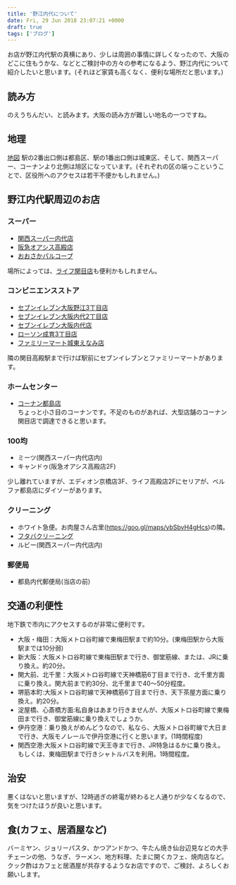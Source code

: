 ```yaml
---
title: '野江内代について'
date: Fri, 29 Jun 2018 23:07:21 +0000
draft: true
tags: ['ブログ']
---
```


お店が野江内代駅の真横にあり、少しは周囲の事情に詳しくなったので、大阪のどこに住もうかな、などとご検討中の方々の参考になるよう、野江内代について紹介したいと思います。(それほど家賃も高くなく、便利な場所だと思います。)

読み方
---

のえうちんだい、と読みます。大阪の読み方が難しい地名の一つですね。

地理
--

[地図](https://goo.gl/maps/kk2y87KJxt72) 駅の2番出口側は都島区、駅の1番出口側は城東区、そして、関西スーパー、コーナンより北側は旭区になっています。(それぞれの区の端っこということで、区役所へのアクセスは若干不便かもしれません。)

野江内代駅周辺のお店
----------

### スーパー

*   [関西スーパー内代店](https://goo.gl/maps/CT2YoBH87h82)
*   [阪急オアシス高殿店](https://goo.gl/maps/jEbhW9pAKv42)
*   [おおさかパルコープ](https://goo.gl/maps/tRkLX5JX1tk)

場所によっては、[ライフ関目店](https://goo.gl/maps/AK2shWr18Xn)も便利かもしれません。

### コンビニエンスストア

*   [セブンイレブン大阪野江3丁目店](https://goo.gl/maps/gSnMTrZgWYF2)
*   [セブンイレブン大阪内代2丁目店](https://goo.gl/maps/8veJVnQKdTD2)
*   [セブンイレブン大阪内代店](https://goo.gl/maps/BKTqDSTVrpA2)
*   [ローソン成育3丁目店](https://goo.gl/maps/kBPZ2n2QsYR2)
*   [ファミリーマート城東えなみ店](https://goo.gl/maps/pyFmJiMyiWS2)

隣の関目高殿駅まで行けば駅前にセブンイレブンとファミリーマートがあります。

### ホームセンター

*   [コーナン都島店](https://goo.gl/maps/YBfunnv16zn)  
    ちょっと小さ目のコーナンです。不足のものがあれば、大型店舗のコーナン関目店で調達できると思います。

### 100均

*   ミーツ(関西スーパー内代店内)
*   キャンドゥ(阪急オアシス高殿店2F)

少し離れていますが、エディオン京橋店3F、ライフ高殿店2Fにセリアが、ベルファ都島店にダイソーがあります。

### クリーニング

*   ホワイト急便。お肉屋さん古里(https://goo.gl/maps/ybSbvH4gHcs)の隣。
*   [フタバクリーニング](https://goo.gl/maps/pbToW3B4mK72)
*   ルビー(関西スーパー内代店内)

### 郵便局

*   都島内代郵便局(当店の前)

交通の利便性
------

地下鉄で市内にアクセスするのが非常に便利です。

*   大阪・梅田：大阪メトロ谷町線で東梅田駅まで約10分。(東梅田駅から大阪駅までは10分弱)
*   新大阪：大阪メトロ谷町線で東梅田駅まで行き、御堂筋線、または、JRに乗り換え。約20分。
*   関大前、北千里：大阪メトロ谷町線で天神橋筋6丁目まで行き、北千里方面に乗り換え。関大前まで約30分、北千里まで40〜50分程度。
*   堺筋本町:大阪メトロ谷町線で天神橋筋6丁目まで行き、天下茶屋方面に乗り換え。約20分。
*   淀屋橋、心斎橋方面:私自身はあまり行きませんが、大阪メトロ谷町線で東梅田まで行き、御堂筋線に乗り換えでしょうか。
*   伊丹空港：乗り換えがめんどうなので、私なら、大阪メトロ谷町線で大日まで行き、大阪モノレールで伊丹空港に行くと思います。(1時間程度)
*   関西空港:大阪メトロ谷町線で天王寺まで行き、JR特急はるかに乗り換え。もしくは、東梅田駅まで行きシャトルバスを利用。1時間程度。

治安
--

悪くはないと思いますが、12時過ぎの終電が終わると人通りが少なくなるので、気をつけたほうが良いと思います。

食(カフェ、居酒屋など)
------------

バーミヤン、ジョリーパスタ、かつアンドかつ、牛たん焼き仙台辺見などの大手チェーンの他、うなぎ、ラーメン、地方料理、たまに開くカフェ、焼肉店など。 クック酢はカフェと居酒屋が共存するようなお店ですので、ご検討、よろしくお願いします。
